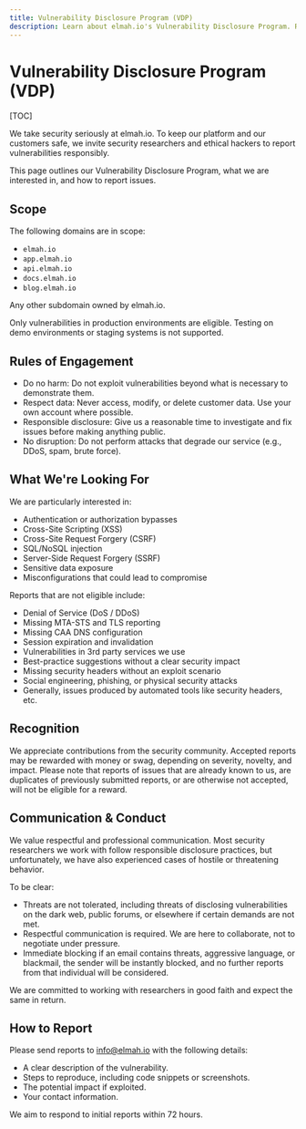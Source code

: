 ```yaml
---
title: Vulnerability Disclosure Program (VDP)
description: Learn about elmah.io's Vulnerability Disclosure Program. Report vulnerabilities responsibly, follow rules of engagement, and earn recognition.
---
```


# Vulnerability Disclosure Program (VDP)

[TOC]

We take security seriously at elmah.io. To keep our platform and our customers safe, we invite security researchers and ethical hackers to report vulnerabilities responsibly.

This page outlines our Vulnerability Disclosure Program, what we are interested in, and how to report issues.

## Scope

The following domains are in scope:

- `elmah.io`
- `app.elmah.io`
- `api.elmah.io`
- `docs.elmah.io`
- `blog.elmah.io`

Any other subdomain owned by elmah.io.

Only vulnerabilities in production environments are eligible. Testing on demo environments or staging systems is not supported.

## Rules of Engagement

- Do no harm: Do not exploit vulnerabilities beyond what is necessary to demonstrate them.
- Respect data: Never access, modify, or delete customer data. Use your own account where possible.
- Responsible disclosure: Give us a reasonable time to investigate and fix issues before making anything public.
- No disruption: Do not perform attacks that degrade our service (e.g., DDoS, spam, brute force).

## What We're Looking For

We are particularly interested in:

- Authentication or authorization bypasses
- Cross-Site Scripting (XSS)
- Cross-Site Request Forgery (CSRF)
- SQL/NoSQL injection
- Server-Side Request Forgery (SSRF)
- Sensitive data exposure
- Misconfigurations that could lead to compromise

Reports that are not eligible include:

- Denial of Service (DoS / DDoS)
- Missing MTA-STS and TLS reporting
- Missing CAA DNS configuration
- Session expiration and invalidation
- Vulnerabilities in 3rd party services we use
- Best-practice suggestions without a clear security impact
- Missing security headers without an exploit scenario
- Social engineering, phishing, or physical security attacks
- Generally, issues produced by automated tools like security headers, etc.

## Recognition

We appreciate contributions from the security community. Accepted reports may be rewarded with money or swag, depending on severity, novelty, and impact. Please note that reports of issues that are already known to us, are duplicates of previously submitted reports, or are otherwise not accepted, will not be eligible for a reward.

## Communication & Conduct

We value respectful and professional communication. Most security researchers we work with follow responsible disclosure practices, but unfortunately, we have also experienced cases of hostile or threatening behavior.

To be clear:

- Threats are not tolerated, including threats of disclosing vulnerabilities on the dark web, public forums, or elsewhere if certain demands are not met.
- Respectful communication is required. We are here to collaborate, not to negotiate under pressure.
- Immediate blocking if an email contains threats, aggressive language, or blackmail, the sender will be instantly blocked, and no further reports from that individual will be considered.

We are committed to working with researchers in good faith and expect the same in return.

## How to Report

Please send reports to info@elmah.io with the following details:

- A clear description of the vulnerability.
- Steps to reproduce, including code snippets or screenshots.
- The potential impact if exploited.
- Your contact information.

We aim to respond to initial reports within 72 hours.